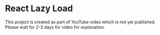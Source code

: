 # React Lazy Load

This project is created as part of YouTube video which is not yet published. Please wait for 2-3 days for video for explanation.